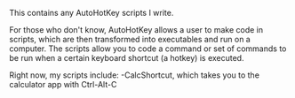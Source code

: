 This contains any AutoHotKey scripts I write.

For those who don't know, AutoHotKey allows a user to make code in scripts,
which are then transformed into executables and run on a computer. The scripts
allow you to code a command or set of commands to be run when a certain keyboard
shortcut (a hotkey) is executed.

Right now, my scripts include:
-CalcShortcut, which takes you to the calculator app with Ctrl-Alt-C
